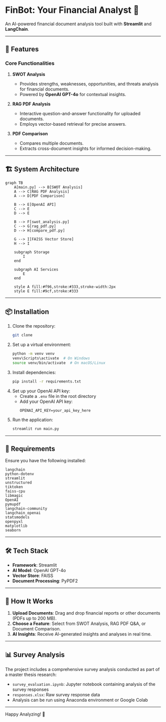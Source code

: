 # FinBot: Your Financial Analyst 📄

An AI-powered financial document analysis tool built with **Streamlit** and **LangChain**.

---

## 🚀 Features

### **Core Functionalities**
1. **SWOT Analysis**  
   - Provides strengths, weaknesses, opportunities, and threats analysis for financial documents.
   - Powered by **OpenAI GPT-4o** for contextual insights.
   
2. **RAG PDF Analysis**  
   - Interactive question-and-answer functionality for uploaded documents.
   - Employs vector-based retrieval for precise answers.

3. **PDF Comparison**  
   - Compares multiple documents.
   - Extracts cross-document insights for informed decision-making.

---

## 🏗️ System Architecture

```mermaid
graph TB
    A[main.py] --> B[SWOT Analysis]
    A --> C[RAG PDF Analysis]
    A --> D[PDF Comparison]
    
    B --> E[OpenAI API]
    C --> E
    D --> E
    
    B --> F[swot_analysis.py]
    C --> G[rag_pdf.py]
    D --> H[compare_pdf.py]
    
    G --> I[FAISS Vector Store]
    H --> I
    
    subgraph Storage
        I
    end
    
    subgraph AI Services
        E
    end
    
    style A fill:#f96,stroke:#333,stroke-width:2px
    style E fill:#9cf,stroke:#333
```

---

## 📦 Installation

1. Clone the repository:
   ```bash
   git clone
   ```
2. Set up a virtual environment:
   ```bash
   python -m venv venv
   venv\Scripts\activate  # On Windows
   source venv/bin/activate  # On macOS/Linux
   ```
3. Install dependencies:
   ```bash
   pip install -r requirements.txt
   ```
4. Set up your OpenAI API key:
   - Create a `.env` file in the root directory
   - Add your OpenAI API key:
     ```
     OPENAI_API_KEY=your_api_key_here
     ```
5. Run the application:
   ```bash
   streamlit run main.py
   ```

---

## 🔧 Requirements

Ensure you have the following installed:

```text
langchain
python-dotenv
streamlit
unstructured
tiktoken
faiss-cpu
libmagic
OpenAI
pymupdf
langchain-community
langchain_openai 
statsmodels
openpyxl
matplotlib
seaborn
```

---

## 🛠️ Tech Stack

- **Framework**: Streamlit
- **AI Model**: OpenAI GPT-4o
- **Vector Store**: FAISS
- **Document Processing**: PyPDF2
---

## 🌟 How It Works

1. **Upload Documents**: Drag and drop financial reports or other documents (PDFs up to 200 MB).
2. **Choose a Feature**: Select from SWOT Analysis, RAG PDF Q&A, or Document Comparison.
3. **AI Insights**: Receive AI-generated insights and analyses in real time.

---

## 📊 Survey Analysis

The project includes a comprehensive survey analysis conducted as part of a master thesis research:

- `survey_evaluation.ipynb`: Jupyter notebook containing analysis of the survey responses
- `responses.xlsx`: Raw survey response data
- Analysis can be run using Anaconda environment or Google Colab

---

Happy Analyzing! 🎉
